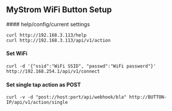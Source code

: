 ## MyStrom WiFi Button Setup
#### help/config/current settings
````
curl http://192.168.3.113/help
curl http://192.168.3.113/api/v1/action
````

#### Set WiFi
`````shell script
curl -d '{"ssid":"WiFi SSID", "passwd":"WiFi password"}' http://192.168.254.1/api/v1/connect
`````

#### Set single tap action as POST
`````shell script
curl -v -d "post://host:port/api/webhook/bla" http://BUTTON-IP/api/v1/action/single
`````

#### 